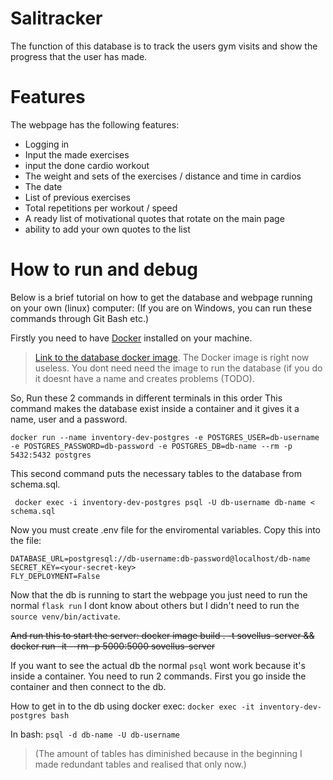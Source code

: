 
# Salitracker 
The function of this database is to track the users gym visits and show the progress that the user has made.

# Features
The webpage has the following features:
  - Logging in
  - Input the made exercises
  - input the done cardio workout
  - The weight and sets of the exercises / distance and time in cardios 
  - The date
  - List of previous exercises
  - Total repetitions per workout / speed
  - A ready list of motivational quotes that rotate on the main page
  - ability to add your own quotes to the list



# How to run and debug
Below is a brief tutorial on how to get the database and webpage running on your own (linux) computer: (If you are on Windows, you can run these commands through Git Bash etc.)

Firstly you need to have [Docker](https://www.docker.com/) installed on your machine.
> [Link to the database docker image](https://hub.docker.com/repository/docker/l0uko/salitracker-db/general). The Docker image is right now useless. You dont need need the image to run the database (if you do it doesnt have a name and creates problems (TODO).

So, 
Run these 2 commands in different terminals in this order
This command makes the database exist inside a container and it gives it a name, user and a password.

    docker run --name inventory-dev-postgres -e POSTGRES_USER=db-username -e POSTGRES_PASSWORD=db-password -e POSTGRES_DB=db-name --rm -p 5432:5432 postgres

   This second command puts the necessary tables to the database from schema.sql.

     docker exec -i inventory-dev-postgres psql -U db-username db-name < schema.sql

Now you must create .env file for the enviromental variables.
Copy this into the file:

`DATABASE_URL=postgresql://db-username:db-password@localhost/db-name`  
`SECRET_KEY=<your-secret-key>`  
`FLY_DEPLOYMENT=False`


Now that the db is running to start the webpage you just need to run the normal `flask run` I dont know about others but I didn't need to run the `source venv/bin/activate`.

~~And run this to start the server:
docker image build . -t sovellus-server && docker run -it --rm -p 5000:5000 sovellus-server~~

 If you want to see the actual db the normal `psql` wont work because it's inside a container. You need to run 2 commands. First you go inside the container and then connect to the db. 

How to get in to the db using docker exec: `docker exec -it inventory-dev-postgres bash`

In bash:    `psql -d db-name -U db-username`

> (The amount of tables has diminished because in the beginning I made
> redundant tables and realised that only now.)






